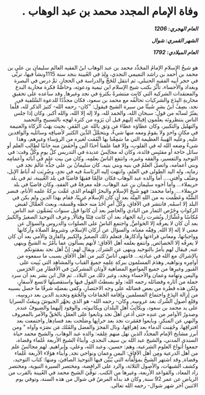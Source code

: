 <h1 dir="rtl">وفاة الإمام المجدد محمد بن عبد الوهاب .</h1>

<h5 dir="rtl">العام الهجري:  1206

الشهر القمري: شوال

العام الميلادي: 1792</h5>

<p dir="rtl">هو شيخُ الإسلامِ الإمامُ المجَدِّد محمد بن عبد الوهاب ابنُ الفقيه العالم سليمان بن علي بن محمد بن أحمد بن راشد التميمي النجدي، ولِدَ في العُيينة بنجد سنة 1115ونشأ فيها، تربَّى في حجر أبيه الفقيه الحنبلي، ثم انتقل للحَجِّ والدراسة في الحجازِ، ثمَّ درس في البصرة وبغداد والأحساء، تأثَّرَ بكتب شيخ الإسلام ابن تيمية ودعوتِه، وخاصَّةً فكرة محاربة البدع والمعتقدات الشركية التي كانت منتشرةً بكثرةٍ في نجد وغيرها, وقد ساعده على تحقيقِ محاربةِ البِدَع والشركيات تحالُفُه مع محمد بن سعود، فكان مجدِّدًا للدعوة السَّلفية في نجد، يصِفُ ابنُ بشرٍ شَيئًا من سيرة الشيخ فيقول: "كان- رحمه الله- كثيرَ الذكر لله، قلَّما يفتُرُ لسانُه من قول: سبحان الله، والحمد لله، ولا إله إلا الله، والله أكبر. وكان إذا جلس الناس ينتظرونَه يعلَمون إقباله إليهم قبل أن يَرَوه من كثرة لهجِه بالتسبيح والتحميد والتهليل والتكبير، وكان عطاؤه عطاءَ مَن وَثق بالله عن الفَقرِ، بحيث يهَبُ الزكاة والغنيمة في مكانٍ واحدٍ ولا يقومُ ومعه منها شيءٌ، ويتحمَّلُ الدَّين الكثير لأضيافِه وسائليه والوافدين عليه, وعليه الهَيبةُ العظيمة التي ما سَمِعْنا بها اتَّفَقت لغيره من الرؤساءِ وغيرِهم، وهذا شيءٌ وضعه الله له في القلوبِ، وإلا فما علمنا أحدًا ألين وأخفَضَ منه جانبًا لطالب العلم أو سائل حاجة أو مقتَبِس فائدة، وكان له مجالِسُ عديدة في التدريس كلَّ يومٍ وكُلَّ وقت: في التوحيد والتفسير، والفقه وغيره، وانتفع الناسُ بعلمِه، وكان من بيت علمٍ في آبائه وأعمامِه وبني أعمامه، واتصلَ العلمُ في بنيه وبني بنيه. كان سليمانُ بن علي جدُّه عالمَ نجد في زمانِه، وله اليد الطولى في العلمِ، وانتهت إليه الرئاسةُ فيه في نجدٍ، وضُرِبَت له آباط الإبل، وصَنَّف وأفتى.... أما والده عبد الوهاب فكان عالِمًا فقيهًا قاضيًا في بلد العُيينة، ثم في بلد حريملاء... وأما أخوه سليمان بن عبد الوهاب، فله معرفةٌ في الفقهِ، وكان قاضيًا في بلد حريملاء.... وأما محمد: فهو شَيخُ الإسلامِ والبحرُ الهُمام الذي عَمَّت بركةُ علمه الأنام، فنصر السُّنَّة وعَظُمت به من اللهِ المِنَّة بعد أن كان الإسلام غريبًا، فقام بهذا الدين ولم يكن في البلد إلا اسمُه, فانتشر في الآفاقِ، وكُلُّ أمرٍ أخَذَ منه حظَّه وقَسمَه، وبعث العمَّالَ لقبض الزكواتِ وخَرْص الثمار من البادي والحاضر بعد أن كانوا قبل سنوات يُسَمَّون عند الناس مُكاسًا وعُشَّارًا, ونُشرت راية الجهاد بعد أن كانت فِتَنًا وقتالًا, وعرف التوحيدَ الصغيرُ والكبيرُ بعد أن كان لا يعرفُه إلا الخواصُّ, واجتمع الناسُ على الصلوات والدروس والسؤال عن معنى لا إله إلا الله, وفِقْه معناه، والسؤال عن أركان الإسلام، وشروط الصلاة وأركانها وواجباتها، ومعاني قراءتها وأذكارها, فتعلم ذلك الصغيرُ والكبير والقارئ والأمي بعد أن كان لا يعرِفُه إلا الخصائص, وانتفع بعلمه أهل الآفاق؛ لأنهم يسألون عما يأمُرُ به الشيخُ وينهى عنه, فيقال لهم يأمرُ بالتوحيد وينهى عن الشرك, ويقال لهم: إنَّ أهل نجد يمقتونكم بالإشراكِ مع الله في عبادتِه... فانتهى أناسٌ كثير من أهل الآفاق بسبب ما سمعوه من أوامِرِه ونواهيه, وهدَمَ المسلمون ببركةِ عِلمِه جميعَ القباب والمشاهِد التي بُنِيت على القبور وغيرِها من جميع المواضِعِ المضاهية لأوثان المشركينَ في الأقطارِ مِن الحَرَمين واليمن وتهامة وعمان والأحساء ونجد، وغير ذلك من البلاد.. ثم قال ابن بشر بعد أن سرد جملة من آثاره وفضائله رحمه الله: ولو بسطتُ القول فيها واستقصيتُها لاتسع لأسفارٍ، ولكن هذه قطرة من بعض فضائله على وجه الاختصارِ، وكفى بفضلِه شرفًا ما حصل بسببه من إزالة البِدَع واجتماع المسلمين وإقامة الجَماعات والجُمَع وتجديد الدين بعد دروسِه، وقلع أصولِ الشِّرك بعد غروسِه, وكان- رحمه الله- هو الذي يجهِّز الجيوشَ ويبعَثُ السرايا على يد محمد بن سعود، ويكاتِبُ أهل البلدان ويكاتبونَه، والوفود إليهما والضيوفُ عنده, وصدورُ الأوامر من عندِه حتى أذعن أهلُ نجد وتابعوا على العمَلِ بالحَقِّ والأمر بالمعروف والنهي عن المنكرِ، وبايعوا فعَمَرت نجد بعد خرابِها وصَلَحت بعد فسادِها, واجتمعت بعد افتراقِها، وحُقِنت الدماء بعد إهراقِها، ونال الفخرَ والفضل والمُلك مَن نصَرَه وآواه " ومن أبرز مشايخ الإمام المجدِّد الذين نهل منهم عِلمَه: والده عبد الوهاب، والشيخ محمد حياة السندي المدني، والشيخ عبد الله بن سيف النجدي. وأبناءُ الشيخ الأربعة عُلماء وقضاة، جمعوا أنواع العلومِ الشرعية، وهم: حسين، وعبد الله، وعلي، وإبراهيم. لهم مجالسُ علم من أهل الدرعية ومِن أهل الآفاقِ: اليمن وعمان ونواحي نجد, وأبناء هؤلاء الأربعة عُلماء وقضاة, وقد اشتهر الشيخُ بمؤلَّفاته التي يُبَيِّن فيها التوحيدَ الصافيَ، ومنها: كتاب التوحيد، وكشف الشبهات، والأصول الثلاثة، والرد على الرافضة، ومختصر السيرة النبوية، ومختصر زاد المعاد، والقواعد الأربعة، وغيرها من الكتب. توفِّيَ الشيخ محمد في العُيينة بالقرب من الرياض عن عمر 92 سنة, وكان قد بدأه المرضُ في شوال من هذه السنة، وتوفي يوم الاثنين آخر شهر شوال- رحمه الله تعالى.</p></br>
